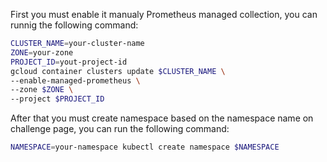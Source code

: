 First you must enable it manualy Prometheus managed collection, you can runnig the following command:
```bash
CLUSTER_NAME=your-cluster-name
ZONE=your-zone
PROJECT_ID=yout-project-id
gcloud container clusters update $CLUSTER_NAME \
--enable-managed-prometheus \
--zone $ZONE \
--project $PROJECT_ID
```

After that you must create namespace based on the namespace name on challenge page, you can run the following command:
```bash
NAMESPACE=your-namespace kubectl create namespace $NAMESPACE
```
